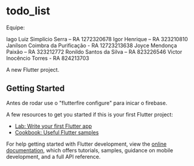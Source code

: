 # todo_list
Equipe:

Iago Luiz Simplício Serra – RA 1272320678
Igor Henrique – RA 323210810
Janílson Coimbra da Purificação - RA 12723213638
Joyce Mendonça Paixão – RA 323212772
Ronildo Santos da Silva – RA 823226546
Victor Inocêncio Torres - RA 824213703

A new Flutter project.

## Getting Started

Antes de rodar use o "flutterfire configure" para inicar o firebase.

A few resources to get you started if this is your first Flutter project:

- [Lab: Write your first Flutter app](https://docs.flutter.dev/get-started/codelab)
- [Cookbook: Useful Flutter samples](https://docs.flutter.dev/cookbook)

For help getting started with Flutter development, view the
[online documentation](https://docs.flutter.dev/), which offers tutorials,
samples, guidance on mobile development, and a full API reference.

